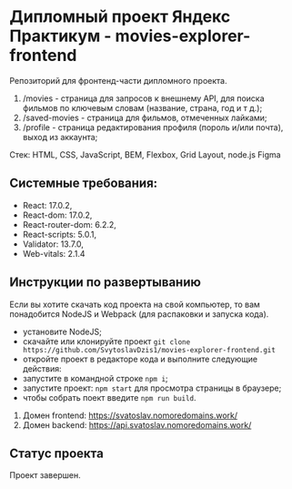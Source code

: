 # Дипломный проект Яндекс Практикум - movies-explorer-frontend
Репозиторий для фронтенд-части дипломного проекта.

1. /movies - страница для запросов к внешнему API, для поиска фильмов по ключевым словам (название, страна, год и т д.);
2. /saved-movies - страница для фильмов, отмеченных лайками;
3. /profile - страница редактирования профиля (пороль и/или почта), выход из аккаунта;

Стек:
HTML, CSS, JavaScript, BEM, Flexbox, Grid Layout, node.js Figma

## Системные требования:
- React: 17.0.2,
- React-dom: 17.0.2,
- React-router-dom: 6.2.2,
- React-scripts: 5.0.1,
- Validator: 13.7.0,
- Web-vitals: 2.1.4

## Инструкции по развертыванию
Если вы хотите скачать код проекта на свой компьютер, то вам понадобится NodeJS и Webpack (для распаковки и запуска кода).

- установите NodeJS;
- скачайте или клонируйте проект `git clone https://github.com/SvytoslavDzis1/movies-explorer-frontend.git`
- откройте проект в редакторе кода и выполните следующие действия:
- запустите в командной строке `npm i`;
- запустите проект: `npm start` для просмотра страницы в браузере;
- чтобы собрать поект введите `npm run build`.

1. Домен frontend: https://svatoslav.nomoredomains.work/ 
2. Домен backend: https://api.svatoslav.nomoredomains.work/

## Статус проекта
Проект завершен.
